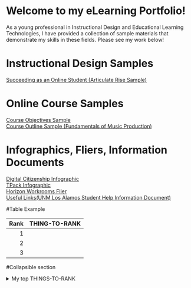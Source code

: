 # Welcome to my eLearning Portfolio!

As a young professional in Instructional Design and Educational Learning Technologies, I have provided a collection of sample materials that demonstrate my skills in these fields. Please see my work below!

# Instructional Design Samples
[Succeeding as an Online Student (Articulate Rise Sample)](https://rise.articulate.com/share/hAH0ZGGkrUm6O1cCCIqAUzHpEHzhRbCo#/)

# Online Course Samples
[Course Objectives Sample](https://github.com/rosenbergerkm/eLearning-Portfolio/blob/main/Goal%20Analysis%20_%20Objective%20Outlines.pdf)  
[Course Outline Sample (Fundamentals of Music Production)](https://github.com/rosenbergerkm/eLearning-Portfolio/blob/main/Course%20Outline%20Example%20-%20Fundamentals%20of%20Music%20Production.pdf)

# Infographics, Fliers, Information Documents

[Digital Citizenship Infographic](https://github.com/rosenbergerkm/eLearning-Portfolio/blob/main/Digital%20Citizenship.pdf)  
[TPack Infographic](https://github.com/rosenbergerkm/eLearning-Portfolio/blob/main/TPACK%20Infograph.pdf)  
[Horizon Workrooms Flier](https://github.com/rosenbergerkm/eLearning-Portfolio/blob/main/Horizon%20Workrooms%20Flier.pdf)  
[Useful Links(UNM Los Alamos Student Help Information Document)](https://github.com/rosenbergerkm/eLearning-Portfolio/blob/main/Useful%20Links_v3.4.pdf)  

#Table Example

| Rank | THING-TO-RANK |
|-----:|---------------|
|     1|               |
|     2|               |
|     3|               |


#Collapsible section

<details>
<summary>My top THINGS-TO-RANK</summary>

YOUR TABLE

</details>

